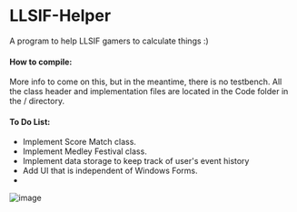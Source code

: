 # LLSIF-Helper
A program to help LLSIF gamers to calculate things :)

#### How to compile:
More info to come on this, but in the meantime, there is no testbench.  All the class header and implementation files are located in the Code folder in the / directory.

#### To Do List:
* Implement Score Match class.
* Implement Medley Festival class.
* Implement data storage to keep track of user's event history
* Add UI that is independent of Windows Forms.
* 

![image](http://puu.sh/hFwJK/18fb29934e.png)
